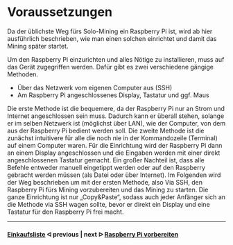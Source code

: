 # Voraussetzungen
Da der üblichste Weg fürs Solo-Mining ein Raspberry Pi ist, wird ab hier ausführlich beschrieben, wie man einen solchen einrichtet und damit das Mining später startet.

Um den Raspberry Pi einzurichten und alles Nötige zu installieren, muss auf das Gerät zugegriffen werden. Dafür gibt es zwei verschiedene gängige Methoden.
- Über das Netzwerk vom eigenen Computer aus (SSH)
- Am Raspberry Pi angeschlossenes Display, Tastatur und ggf. Maus

Die erste Methode ist die bequemere, da der Raspberry Pi nur an Strom und Internet angeschlossen sein muss. Dadurch kann er überall stehen, solange er im selben Netzwerk ist (möglichst über LAN), wie der Computer, von dem aus der Raspberry Pi bedient werden soll.
Die zweite Methode ist die zunächst intuitivere für alle die noch nie in der Kommandozeile (Terminal) auf einem Computer waren. Für die Einrichtung wird der Raspberry Pi dann an einem Display angeschlossen und die Eingaben werden mit einer direkt angeschlossenen Tastatur gemacht. Ein großer Nachteil ist, dass alle Befehle entweder manuell eingetippt werden oder auf den Raspberry gebracht werden müssen (als Datei oder über Internet).
Im Folgenden wird der Weg beschrieben um mit der ersten Methode, also Via SSH, den Raspberry Pi fürs Mining vorzubereiten und das Mining zu starten. Die ganze Einrichtung ist nur „Copy&Paste“, sodass auch jeder Anfänger sich an die Methode via SSH wagen sollte, bevor er direkt ein Display und eine Tastatur für den Raspberry Pi frei macht.

---

#### [Einkaufsliste](/shopping-list.md)  ᐊ  previous | next  ᐅ  [Raspberry Pi vorbereiten](/prepare_pi.md)
